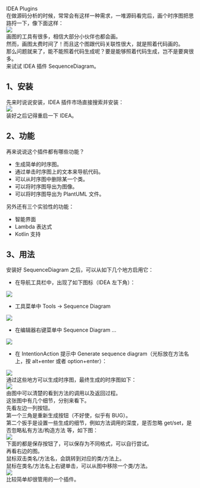 IDEA Plugins<br />在做源码分析的时候，常常会有这样一种需求，一堆源码看完后，画个时序图把思路捋一下，像下面这样：<br />![](https://cdn.nlark.com/yuque/0/2021/webp/396745/1637030248330-c917655d-89a8-41fc-97e1-e709d43b8923.webp#clientId=u44ebb9fd-fde7-4&from=paste&id=ubf9b4c17&originHeight=738&originWidth=916&originalType=url&ratio=1&status=done&style=shadow&taskId=u7b65fa5f-c17f-4698-b5bb-602062a0e6d)<br />画图的工具有很多，相信大部分小伙伴也都会画。<br />然而，画图太费时间了！而且这个图跟代码关联性很大，就是照着代码画的。<br />那么问题就来了，能不能照着代码生成呢？要是能够照着代码生成，岂不是要爽很多。<br />来试试 IDEA 插件 SequenceDiagram。
<a name="Myscq"></a>
## 1、安装
先来时说说安装，IDEA 插件市场直接搜索并安装：<br />![](https://cdn.nlark.com/yuque/0/2021/webp/396745/1637030248385-fd57b9f0-a575-4dea-ade4-469990170ddb.webp#clientId=u44ebb9fd-fde7-4&from=paste&id=uf8355c66&originHeight=658&originWidth=1080&originalType=url&ratio=1&status=done&style=none&taskId=u2a4e410c-1692-4e99-a3b7-9164c92d7e6)<br />装好之后记得重启一下 IDEA。
<a name="Bop12"></a>
## 2、功能
再来说说这个插件都有哪些功能？

- 生成简单的时序图。
- 通过单击时序图上的文本来导航代码。
- 可以从时序图中删除某一个类。
- 可以将时序图导出为图像。
- 可以将时序图导出为 PlantUML 文件。

另外还有三个实验性的功能：

- 智能界面
- Lambda 表达式
- Kotlin 支持
<a name="ERQHG"></a>
## 3、用法
安装好 SequenceDiagram 之后，可以从如下几个地方启用它：

- 在导航工具栏中，出现了如下图标（IDEA 左下角）：

![](https://cdn.nlark.com/yuque/0/2021/webp/396745/1637030248415-29144ed4-cc5f-4ff6-b0a7-0bfbfd279573.webp#clientId=u44ebb9fd-fde7-4&from=paste&id=u518c4909&originHeight=656&originWidth=904&originalType=url&ratio=1&status=done&style=shadow&taskId=u2725ecc1-8aff-422c-8370-ee7cc976247)

- 工具菜单中 Tools -> Sequence Diagram

![](https://cdn.nlark.com/yuque/0/2021/webp/396745/1637030248408-320c3229-93ad-4ea3-9f8a-797e541b55f8.webp#clientId=u44ebb9fd-fde7-4&from=paste&id=ubec74a1f&originHeight=1068&originWidth=758&originalType=url&ratio=1&status=done&style=shadow&taskId=ue93cf166-eea4-490c-b878-81155daa482)

- 在编辑器右键菜单中 Sequence Diagram ...

![](https://cdn.nlark.com/yuque/0/2021/webp/396745/1637030248387-3b41b0e0-1d89-4d9c-a917-1f7781fe3230.webp#clientId=u44ebb9fd-fde7-4&from=paste&id=uc718ad5a&originHeight=476&originWidth=1006&originalType=url&ratio=1&status=done&style=shadow&taskId=uc49ca64a-42fd-4dc8-9242-f817480541e)

- 在 IntentionAction 提示中 Generate sequence diagram（光标放在方法名上，按 alt+enter 或者 option+enter）：

![](https://cdn.nlark.com/yuque/0/2021/webp/396745/1637030248786-52d92240-8b6d-497b-bdaf-dd305e7a07a1.webp#clientId=u44ebb9fd-fde7-4&from=paste&id=ufcc58a10&originHeight=284&originWidth=830&originalType=url&ratio=1&status=done&style=shadow&taskId=u32a76357-ca11-4f56-9437-34b57785f0d)<br />通过这些地方可以生成时序图，最终生成的时序图如下：<br />![](https://cdn.nlark.com/yuque/0/2021/webp/396745/1637030248756-69963ec8-d056-4a90-a91f-b752047d78b2.webp#clientId=u44ebb9fd-fde7-4&from=paste&id=ud3d0bd7e&originHeight=518&originWidth=950&originalType=url&ratio=1&status=done&style=shadow&taskId=u2b9b888d-8263-41be-86b7-d65dbc24e12)<br />由图中可以清楚的看到方法的调用以及返回过程。<br />这张图中有几个细节，分别来看下。<br />先看左边一列按钮。<br />第一个三角是重新生成按钮（不好使，似乎有 BUG）。<br />第二个扳手是设置一些生成的细节，例如方法调用的深度，是否忽略 get/set，是否忽略私有方法/构造方法 等，如下图：<br />![](https://cdn.nlark.com/yuque/0/2021/webp/396745/1637030248876-20a951e2-f5c2-42d8-8668-c7cf38a28f91.webp#clientId=u44ebb9fd-fde7-4&from=paste&id=u5276fece&originHeight=438&originWidth=840&originalType=url&ratio=1&status=done&style=shadow&taskId=u2760689f-66a9-4fd3-8f87-46530147ead)<br />下面的都是保存按钮了，可以保存为不同格式，可以自行尝试。<br />再看右边的图。<br />鼠标双击类名/方法名，会跳转到对应的类/方法上。<br />鼠标在类名/方法名上右键单击，可以从图中移除一个类/方法。<br />![](https://cdn.nlark.com/yuque/0/2021/webp/396745/1637030248806-8cb04d7b-6392-465a-ab4a-406daf19f1c8.webp#clientId=u44ebb9fd-fde7-4&from=paste&id=uae0f42e8&originHeight=434&originWidth=962&originalType=url&ratio=1&status=done&style=shadow&taskId=u273f9214-9e5e-4dc5-a9a5-ce16a2c8941)<br />比较简单却很管用的一个插件。
